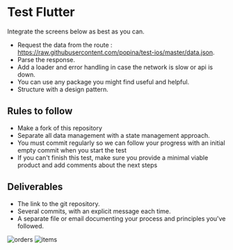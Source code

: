 # Test Flutter

Integrate the screens below as best as you can.

- Request the data from the route : https://raw.githubusercontent.com/popina/test-ios/master/data.json.
- Parse the response.
- Add a loader and error handling in case the network is slow or api is down.
- You can use any package you might find useful and helpful.
- Structure with a design pattern.

## Rules to follow

- Make a fork of this repository
- Separate all data management with a state management approach.
- You must commit regularly so we can follow your progress with an initial empty commit when you start the test
- If you can't finish this test, make sure you provide a minimal viable product and add comments about the next steps

## Deliverables

- The link to the git repository.
- Several commits, with an explicit message each time.
- A separate file or email documenting your process and principles you've followed.

![orders](https://raw.githubusercontent.com/popina/test-ios/master/orders.png)
![items](https://raw.githubusercontent.com/popina/test-ios/master/items.png)
